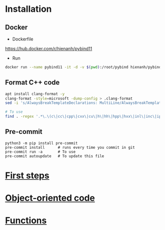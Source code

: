 # Installation

## Docker

- Dockerfile

https://hub.docker.com/r/hienanh/pybind11

- Run

```bash
docker run --name pybind11 -it -d -v $(pwd):/root/pybind hienanh/pybind11:latest
```

## Format C++ code

```bash
apt install clang-format -y
clang-format -style=microsoft -dump-config > .clang-format
sed -i 's/AlwaysBreakTemplateDeclarations: MultiLine/AlwaysBreakTemplateDeclarations: Yes/g' .clang-format

# To use
find . -regex '.*\.\(c\|cc\|cpp\|cxx\|cu\|h\|hh\|hpp\|hxx\|inl\|inc\|ipp\|m\|mm\)$' -exec clang-format -style=file -i {} \;
```


## Pre-commit

```
python3 -m pip install pre-commit
pre-commit install      # runs every time you commit in git
pre-commit run -a       # To use
pre-commit autoupdate   # To update this file
```

# [First steps](First-steps)

# [Object-oriented code](Object-oriented-code)

# [Functions](Functions)
